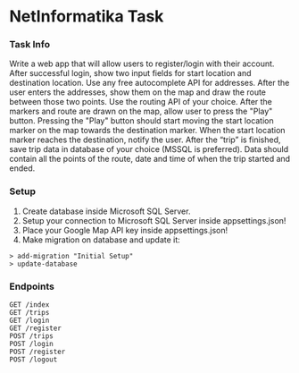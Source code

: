 ﻿# NetInformatika Task

### Task Info
Write a web app that will allow users to register/login with their account.
After successful login, show two input fields for start location and destination location. Use any free
autocomplete API for addresses.
After the user enters the addresses, show them on the map and draw the route between those two
points. Use the routing API of your choice.
After the markers and route are drawn on the map, allow user to press the "Play" button. Pressing
the "Play" button should start moving the start location marker on the map towards the destination
marker.
When the start location marker reaches the destination, notify the user.
After the “trip” is finished, save trip data in database of your choice (MSSQL is preferred). Data
should contain all the points of the route, date and time of when the trip started and ended.

### Setup
1) Create database inside Microsoft SQL Server.
2) Setup your connection to Microsoft SQL Server inside appsettings.json!
3) Place your Google Map API key inside appsettings.json!
4) Make migration on database and update it:
```
> add-migration "Initial Setup"
> update-database
```

### Endpoints
```
GET /index
GET /trips
GET /login
GET /register
POST /trips
POST /login
POST /register
POST /logout
```